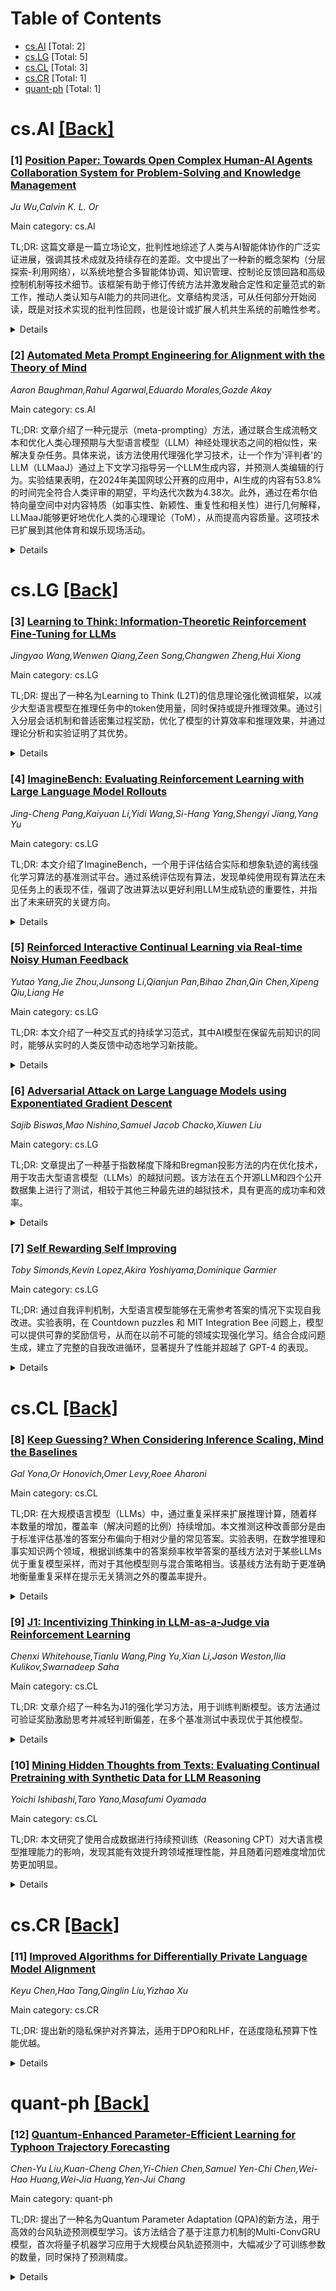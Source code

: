 <div id=toc></div>

# Table of Contents

- [cs.AI](#cs.AI) [Total: 2]
- [cs.LG](#cs.LG) [Total: 5]
- [cs.CL](#cs.CL) [Total: 3]
- [cs.CR](#cs.CR) [Total: 1]
- [quant-ph](#quant-ph) [Total: 1]


<div id='cs.AI'></div>

# cs.AI [[Back]](#toc)

### [1] [Position Paper: Towards Open Complex Human-AI Agents Collaboration System for Problem-Solving and Knowledge Management](https://arxiv.org/abs/2505.00018)
*Ju Wu,Calvin K. L. Or*

Main category: cs.AI

TL;DR: 这篇文章是一篇立场论文，批判性地综述了人类与AI智能体协作的广泛实证进展，强调其技术成就及持续存在的差距。文中提出了一种新的概念架构（分层探索-利用网络），以系统地整合多智能体协调、知识管理、控制论反馈回路和高级控制机制等技术细节。该框架有助于修订传统方法并激发融合定性和定量范式的新工作，推动人类认知与AI能力的共同进化。文章结构灵活，可从任何部分开始阅读，既是对技术实现的批判性回顾，也是设计或扩展人机共生系统的前瞻性参考。


<details>
  <summary>Details</summary>
Motivation: 当前关于人类与AI智能体协作的研究缺乏统一的理论框架，尤其是在处理开放性复杂任务时，各研究之间难以整合。因此，需要一种能够连贯集成这些多样化研究的新型框架。

Method: 作者提出了一种名为“分层探索-利用网络”的概念架构，将现有的研究成果（包括符号AI技术、基于连接主义的大语言模型智能体以及混合组织实践）映射到这一框架中。通过这种方法，可以系统地连接多智能体协调、知识管理、控制论反馈回路和高级控制机制等技术领域。

Result: 该框架不仅帮助重新审视传统的研究方法，还为未来融合定性和定量范式的创新工作提供了灵感，促进了人类认知与AI能力的深度协同进化。

Conclusion: 通过提出“分层探索-利用网络”概念架构，本文为深化人类认知与AI能力的共同进化奠定了基础，并为设计或扩展人机共生系统提供了重要的理论支持和实践指导。

Abstract: This position paper critically surveys a broad spectrum of recent empirical
developments on human-AI agents collaboration, highlighting both their
technical achievements and persistent gaps. We observe a lack of a unifying
theoretical framework that can coherently integrate these varied studies,
especially when tackling open-ended, complex tasks. To address this, we propose
a novel conceptual architecture: one that systematically interlinks the
technical details of multi-agent coordination, knowledge management, cybernetic
feedback loops, and higher-level control mechanisms. By mapping existing
contributions, from symbolic AI techniques and connectionist LLM-based agents
to hybrid organizational practices, onto this proposed framework (Hierarchical
Exploration-Exploitation Net), our approach facilitates revision of legacy
methods and inspires new work that fuses qualitative and quantitative
paradigms. The paper's structure allows it to be read from any section, serving
equally as a critical review of technical implementations and as a
forward-looking reference for designing or extending human-AI symbioses.
Together, these insights offer a stepping stone toward deeper co-evolution of
human cognition and AI capability.

</details>


### [2] [Automated Meta Prompt Engineering for Alignment with the Theory of Mind](https://arxiv.org/abs/2505.09024)
*Aaron Baughman,Rahul Agarwal,Eduardo Morales,Gozde Akay*

Main category: cs.AI

TL;DR: 文章介绍了一种元提示（meta-prompting）方法，通过联合生成流畅文本和优化人类心理预期与大型语言模型（LLM）神经处理状态之间的相似性，来解决复杂任务。具体来说，该方法使用代理强化学习技术，让一个作为'评判者'的LLM（LLMaaJ）通过上下文学习指导另一个LLM生成内容，并预测人类编辑的行为。实验结果表明，在2024年美国网球公开赛的应用中，AI生成的内容有53.8%的时间完全符合人类评审的期望，平均迭代次数为4.38次。此外，通过在希尔伯特向量空间中对内容特质（如事实性、新颖性、重复性和相关性）进行几何解释，LLMaaJ能够更好地优化人类的心理理论（ToM），从而提高内容质量。这项技术已扩展到其他体育和娱乐现场活动。


<details>
  <summary>Details</summary>
Motivation: 动机在于提升大型语言模型生成内容的质量，使其更符合人类的心理预期和编辑需求。同时，希望通过引入'评判者'角色，利用代理强化学习技术改进LLM生成内容的能力，特别是在复杂任务中实现更高的准确性和一致性。

Method: 研究采用了元提示方法结合代理强化学习技术。具体步骤包括：1) 使用一个LLM作为'评判者'（LLMaaJ），通过上下文学习指导另一个LLM生成内容；2) 在生成过程中，考虑并预测人类可能的编辑行为；3) 通过在希尔伯特向量空间中对内容特质进行几何解释，优化LLM生成内容以匹配人类的心理理论（ToM）。

Result: 实验结果显示，在2024年美国网球公开赛上，AI生成的内容有53.8%的时间完全符合人类评审的期望，平均需要迭代4.38次才能达到最终结果。此外，通过对内容特质的几何解释，LLMaaJ显著提高了生成内容的质量，扩展了对网球赛事的覆盖范围。

Conclusion: 本研究成功展示了元提示方法结合代理强化学习技术在生成高质量内容方面的潜力。通过优化LLM与人类心理预期的一致性，可以显著提高生成内容的质量和适用性。这一技术不仅适用于体育赛事报道，还可在其他实时场景中推广使用。

Abstract: We introduce a method of meta-prompting that jointly produces fluent text for
complex tasks while optimizing the similarity of neural states between a
human's mental expectation and a Large Language Model's (LLM) neural
processing. A technique of agentic reinforcement learning is applied, in which
an LLM as a Judge (LLMaaJ) teaches another LLM, through in-context learning,
how to produce content by interpreting the intended and unintended generated
text traits. To measure human mental beliefs around content production, users
modify long form AI-generated text articles before publication at the US Open
2024 tennis Grand Slam. Now, an LLMaaJ can solve the Theory of Mind (ToM)
alignment problem by anticipating and including human edits within the creation
of text from an LLM. Throughout experimentation and by interpreting the results
of a live production system, the expectations of human content reviewers had
100% of alignment with AI 53.8% of the time with an average iteration count of
4.38. The geometric interpretation of content traits such as factualness,
novelty, repetitiveness, and relevancy over a Hilbert vector space combines
spatial volume (all trait importance) with vertices alignment (individual trait
relevance) enabled the LLMaaJ to optimize on Human ToM. This resulted in an
increase in content quality by extending the coverage of tennis action. Our
work that was deployed at the US Open 2024 has been used across other live
events within sports and entertainment.

</details>


<div id='cs.LG'></div>

# cs.LG [[Back]](#toc)

### [3] [Learning to Think: Information-Theoretic Reinforcement Fine-Tuning for LLMs](https://arxiv.org/abs/2505.10425)
*Jingyao Wang,Wenwen Qiang,Zeen Song,Changwen Zheng,Hui Xiong*

Main category: cs.LG

TL;DR: 提出了一种名为Learning to Think (L2T)的信息理论强化微调框架，以减少大型语言模型在推理任务中的token使用量，同时保持或提升推理效果。通过引入分层会话机制和普适密集过程奖励，优化了模型的计算效率和推理效果，并通过理论分析和实验证明了其优势。


<details>
  <summary>Details</summary>
Motivation: 现有的方法在提高推理能力时忽视了推理效果与计算效率之间的权衡，导致不必要的长推理链和token浪费。因此需要一种方法来优化大型语言模型（LLMs）的推理过程，使其能够在更少的token下实现最优推理。

Method: 提出了L2T框架，将每次查询-响应交互视为多阶段的分层会话，并引入了一个普适密集过程奖励，用于量化每阶段的信息增益。此外，还提出了一种基于PAC-Bayes边界和Fisher信息矩阵的快速奖励估计方法，以降低计算复杂度并保持高估计精度。通过立即奖励每阶段的贡献并惩罚过度更新，L2T利用强化学习优化模型。

Result: 在多个推理基准和基础模型上的实验证明，L2T在不同任务中均表现出优势，提升了推理的有效性和效率。

Conclusion: L2T框架为LLMs提供了一种新的优化方法，能够在减少token使用的同时提高推理性能，具有广泛的适用性。

Abstract: Large language models (LLMs) excel at complex tasks thanks to advances in
reasoning abilities. However, existing methods overlook the trade-off between
reasoning effectiveness and computational efficiency, often encouraging
unnecessarily long reasoning chains and wasting tokens. To address this, we
propose Learning to Think (L2T), an information-theoretic reinforcement
fine-tuning framework for LLMs to make the models achieve optimal reasoning
with fewer tokens. Specifically, L2T treats each query-response interaction as
a hierarchical session of multiple episodes and proposes a universal dense
process reward, i.e., quantifies the episode-wise information gain in
parameters, requiring no extra annotations or task-specific evaluators. We
propose a method to quickly estimate this reward based on PAC-Bayes bounds and
the Fisher information matrix. Theoretical analyses show that it significantly
reduces computational complexity with high estimation accuracy. By immediately
rewarding each episode's contribution and penalizing excessive updates, L2T
optimizes the model via reinforcement learning to maximize the use of each
episode and achieve effective updates. Empirical results on various reasoning
benchmarks and base models demonstrate the advantage of L2T across different
tasks, boosting both reasoning effectiveness and efficiency.

</details>


### [4] [ImagineBench: Evaluating Reinforcement Learning with Large Language Model Rollouts](https://arxiv.org/abs/2505.10010)
*Jing-Cheng Pang,Kaiyuan Li,Yidi Wang,Si-Hang Yang,Shengyi Jiang,Yang Yu*

Main category: cs.LG

TL;DR: 本文介绍了ImagineBench，一个用于评估结合实际和想象轨迹的离线强化学习算法的基准测试平台。通过系统评估现有算法，发现单纯使用现有算法在未见任务上的表现不佳，强调了改进算法以更好利用LLM生成轨迹的重要性，并指出了未来研究的关键方向。


<details>
  <summary>Details</summary>
Motivation: 强化学习依赖大量真实世界交互数据来学习特定任务策略，而大型语言模型可以生成合成经验（想象轨迹）以减少这种依赖。但由于缺乏标准基准测试，难以衡量该领域进展。

Method: 构建了一个名为ImagineBench的综合基准测试平台，包含：实际与LLM生成的轨迹数据集、涵盖多种任务类型的环境、以及具有不同复杂度级别的自然语言指令。并以此对当前最先进的离线RL算法进行了系统性评估。

Result: 现有离线RL算法在未见任务上表现欠佳，在困难任务中的成功率为35.44%，远低于基于真实轨迹训练的方法的成功率64.37%。

Conclusion: 需要改进算法以更好地利用LLM生成的轨迹数据，并提出了未来研究的几个关键方向，如快速在线适应、持续学习及多模态任务扩展等。

Abstract: A central challenge in reinforcement learning (RL) is its dependence on
extensive real-world interaction data to learn task-specific policies. While
recent work demonstrates that large language models (LLMs) can mitigate this
limitation by generating synthetic experience (noted as imaginary rollouts) for
mastering novel tasks, progress in this emerging field is hindered due to the
lack of a standard benchmark. To bridge this gap, we introduce ImagineBench,
the first comprehensive benchmark for evaluating offline RL algorithms that
leverage both real rollouts and LLM-imaginary rollouts. The key features of
ImagineBench include: (1) datasets comprising environment-collected and
LLM-imaginary rollouts; (2) diverse domains of environments covering
locomotion, robotic manipulation, and navigation tasks; and (3) natural
language task instructions with varying complexity levels to facilitate
language-conditioned policy learning. Through systematic evaluation of
state-of-the-art offline RL algorithms, we observe that simply applying
existing offline RL algorithms leads to suboptimal performance on unseen tasks,
achieving 35.44% success rate in hard tasks in contrast to 64.37% of method
training on real rollouts for hard tasks. This result highlights the need for
algorithm advancements to better leverage LLM-imaginary rollouts. Additionally,
we identify key opportunities for future research: including better utilization
of imaginary rollouts, fast online adaptation and continual learning, and
extension to multi-modal tasks. Our code is publicly available at
https://github.com/LAMDA-RL/ImagineBench.

</details>


### [5] [Reinforced Interactive Continual Learning via Real-time Noisy Human Feedback](https://arxiv.org/abs/2505.09925)
*Yutao Yang,Jie Zhou,Junsong Li,Qianjun Pan,Bihao Zhan,Qin Chen,Xipeng Qiu,Liang He*

Main category: cs.LG

TL;DR: 本文介绍了一种交互式的持续学习范式，其中AI模型在保留先前知识的同时，能够从实时的人类反馈中动态地学习新技能。


<details>
  <summary>Details</summary>
Motivation: 传统持续学习存在两个主要局限性：1）使用静态数据集而非流式、实时的人类标注数据进行动态模型更新；2）假设标签干净，而未处理现实交互中常见的噪声反馈。

Method: 提出了RiCL框架，利用大语言模型（LLMs）从动态反馈中有效学习新技能。该框架包含三个关键组件：1）时间一致性感知净化器，用于自动区分数据流中的干净样本和噪声样本；2）交互感知直接偏好优化策略，通过协调AI生成的反馈与人类提供的反馈，使模型行为与人类意图对齐；3）抗噪声对比学习模块，通过利用数据内在关系捕捉鲁棒表示，避免依赖潜在不可靠标签。

Result: 在两个基准数据集（FewRel和TACRED）上的广泛实验表明，RiCL方法在包含现实噪声模式的数据上显著优于现有的最先进的在线持续学习和噪声标签学习方法组合。

Conclusion: RiCL框架有效地解决了传统持续学习中的问题，在处理实时人类反馈和噪声标签方面表现出色。

Abstract: This paper introduces an interactive continual learning paradigm where AI
models dynamically learn new skills from real-time human feedback while
retaining prior knowledge. This paradigm distinctively addresses two major
limitations of traditional continual learning: (1) dynamic model updates using
streaming, real-time human-annotated data, rather than static datasets with
fixed labels, and (2) the assumption of clean labels, by explicitly handling
the noisy feedback common in real-world interactions. To tackle these problems,
we propose RiCL, a Reinforced interactive Continual Learning framework
leveraging Large Language Models (LLMs) to learn new skills effectively from
dynamic feedback. RiCL incorporates three key components: a temporal
consistency-aware purifier to automatically discern clean from noisy samples in
data streams; an interaction-aware direct preference optimization strategy to
align model behavior with human intent by reconciling AI-generated and
human-provided feedback; and a noise-resistant contrastive learning module that
captures robust representations by exploiting inherent data relationships, thus
avoiding reliance on potentially unreliable labels. Extensive experiments on
two benchmark datasets (FewRel and TACRED), contaminated with realistic noise
patterns, demonstrate that our RiCL approach substantially outperforms existing
combinations of state-of-the-art online continual learning and noisy-label
learning methods.

</details>


### [6] [Adversarial Attack on Large Language Models using Exponentiated Gradient Descent](https://arxiv.org/abs/2505.09820)
*Sajib Biswas,Mao Nishino,Samuel Jacob Chacko,Xiuwen Liu*

Main category: cs.LG

TL;DR: 文章提出了一种基于指数梯度下降和Bregman投影方法的内在优化技术，用于攻击大型语言模型（LLMs）的越狱问题。该方法在五个开源LLM和四个公开数据集上进行了测试，相较于其他三种最先进的越狱技术，具有更高的成功率和效率。


<details>
  <summary>Details</summary>
Motivation: 尽管许多LLMs通过如RLHF等技术进行了对齐，但它们仍然容易受到越狱攻击。现有的对抗攻击方法要么在离散空间中搜索可能越狱目标模型的标记，要么尝试优化由模型词汇表中的标记表示的连续空间。然而，这些方法各有不足：基于离散空间的技术可能效率低下，而连续标记嵌入的优化需要投影以生成离散标记，这可能会使它们失效。

Method: 作者开发了一种内在优化技术，使用指数梯度下降与Bregman投影方法，确保优化的一热编码始终保留在概率单纯形内。这种方法充分利用了空间的约束和结构。此外，作者证明了该技术的收敛性，并实现了一个高效的算法。

Result: 在五个开源LLM和四个公开数据集上的实验结果表明，所提出的技术相较于其他三种最先进的越狱技术，能够以更高的成功率和极大的效率进行攻击。

Conclusion: 提出的内在优化技术为LLM的越狱攻击提供了一种新的有效方法，其高效率和成功率展示了该技术的优势。

Abstract: As Large Language Models (LLMs) are widely used, understanding them
systematically is key to improving their safety and realizing their full
potential. Although many models are aligned using techniques such as
reinforcement learning from human feedback (RLHF), they are still vulnerable to
jailbreaking attacks. Some of the existing adversarial attack methods search
for discrete tokens that may jailbreak a target model while others try to
optimize the continuous space represented by the tokens of the model's
vocabulary. While techniques based on the discrete space may prove to be
inefficient, optimization of continuous token embeddings requires projections
to produce discrete tokens, which might render them ineffective. To fully
utilize the constraints and the structures of the space, we develop an
intrinsic optimization technique using exponentiated gradient descent with the
Bregman projection method to ensure that the optimized one-hot encoding always
stays within the probability simplex. We prove the convergence of the technique
and implement an efficient algorithm that is effective in jailbreaking several
widely used LLMs. We demonstrate the efficacy of the proposed technique using
five open-source LLMs on four openly available datasets. The results show that
the technique achieves a higher success rate with great efficiency compared to
three other state-of-the-art jailbreaking techniques. The source code for our
implementation is available at:
https://github.com/sbamit/Exponentiated-Gradient-Descent-LLM-Attack

</details>


### [7] [Self Rewarding Self Improving](https://arxiv.org/abs/2505.08827)
*Toby Simonds,Kevin Lopez,Akira Yoshiyama,Dominique Garmier*

Main category: cs.LG

TL;DR: 通过自我评判机制，大型语言模型能够在无需参考答案的情况下实现自我改进。实验表明，在 Countdown puzzles 和 MIT Integration Bee 问题上，模型可以提供可靠的奖励信号，从而在以前不可能的领域实现强化学习。结合合成问题生成，建立了完整的自我改进循环，显著提升了性能并超越了 GPT-4 的表现。


<details>
  <summary>Details</summary>
Motivation: 当前许多强化学习环境受限于难以创建程序化奖励信号，而生成和验证解决方案之间存在固有的不对称性，这为模型的自我评判提供了可能性。

Method: 利用大型语言模型的自我评判能力，在无需真实答案的情况下，通过强化学习提升模型性能。具体方法包括：生成实践问题、解决问题并评估自身表现，形成自我改进闭环。

Result: 实现了8%的性能提升（以Qwen 2.5 7B为例），并在积分任务上超越了GPT-4的表现。证明了LLM评判者可以为模型训练提供有效的奖励信号。

Conclusion: 这项研究展示了通过自我指导学习实现AI系统持续改进的潜力，可能加速那些训练数据稀缺或评估要求复杂的领域的进步。

Abstract: We demonstrate that large language models can effectively self-improve
through self-judging without requiring reference solutions, leveraging the
inherent asymmetry between generating and verifying solutions. Our experiments
on Countdown puzzles and MIT Integration Bee problems show that models can
provide reliable reward signals without ground truth answers, enabling
reinforcement learning in domains previously not possible. By implementing
self-judging, we achieve significant performance gains maintaining alignment
with formal verification. When combined with synthetic question generation, we
establish a complete self-improvement loop where models generate practice
problems, solve them, and evaluate their own performance-achieving an 8%
improvement with Qwen 2.5 7B over baseline and surpassing GPT-4o performance on
integration tasks. Our findings demonstrate that LLM judges can provide
effective reward signals for training models, unlocking many reinforcement
learning environments previously limited by the difficulty of creating
programmatic rewards. This suggests a potential paradigm shift toward AI
systems that continuously improve through self-directed learning rather than
human-guided training, potentially accelerating progress in domains with scarce
training data or complex evaluation requirements.

</details>


<div id='cs.CL'></div>

# cs.CL [[Back]](#toc)

### [8] [Keep Guessing? When Considering Inference Scaling, Mind the Baselines](https://arxiv.org/abs/2410.15466)
*Gal Yona,Or Honovich,Omer Levy,Roee Aharoni*

Main category: cs.CL

TL;DR: 在大规模语言模型（LLMs）中，通过重复采样来扩展推理计算，随着样本数量的增加，覆盖率（解决问题的比例）持续增加。本文推测这种改善部分是由于标准评估基准的答案分布偏向于相对少量的常见答案。实验表明，在数学推理和事实知识两个领域，根据训练集中的答案频率枚举答案的基线方法对于某些LLMs优于重复模型采样，而对于其他模型则与混合策略相当。该基线方法有助于更准确地衡量重复采样在提示无关猜测之外的覆盖率提升。


<details>
  <summary>Details</summary>
Motivation: 研究者观察到在大语言模型中，通过重复采样可以提高问题解决的覆盖率，并推测这可能与评估基准中答案分布的偏斜有关，因此希望验证这一假设并提供一个更准确的测量方式。

Method: 定义了一个基于训练集中答案频率枚举答案的基线方法，并在数学推理和事实知识两个领域进行实验，比较该基线方法与重复模型采样以及混合策略的表现。

Result: 实验结果表明，对于某些LLMs，基线方法优于重复模型采样；对于其他模型，其表现与混合策略相当。这说明重复采样在特定条件下的效果可能被高估。

Conclusion: 通过引入基于训练集答案频率的基线方法，可以更准确地评估重复采样对覆盖率的实际提升，揭示了重复采样效果的部分原因在于评估基准答案分布的偏斜。

Abstract: Scaling inference compute in large language models (LLMs) through repeated
sampling consistently increases the coverage (fraction of problems solved) as
the number of samples increases. We conjecture that this observed improvement
is partially due to the answer distribution of standard evaluation benchmarks,
which is skewed towards a relatively small set of common answers. To test this
conjecture, we define a baseline that enumerates answers according to their
prevalence in the training set. Experiments spanning two domains --
mathematical reasoning and factual knowledge -- reveal that this baseline
outperforms repeated model sampling for some LLMs, while the coverage for
others is on par with that of a mixture strategy that obtains $k$ answers by
using only $10$ model samples and similarly guessing the remaining $k-10$
attempts via enumeration. Our baseline enables a more accurate measurement of
how much repeated sampling improves coverage in such settings beyond
prompt-agnostic guessing.

</details>


### [9] [J1: Incentivizing Thinking in LLM-as-a-Judge via Reinforcement Learning](https://arxiv.org/abs/2505.10320)
*Chenxi Whitehouse,Tianlu Wang,Ping Yu,Xian Li,Jason Weston,Ilia Kulikov,Swarnadeep Saha*

Main category: cs.CL

TL;DR: 文章介绍了一种名为J1的强化学习方法，用于训练判断模型。该方法通过可验证奖励激励思考并减轻判断偏差，在多个基准测试中表现优于其他模型。


<details>
  <summary>Details</summary>
Motivation: AI的进步受限于评估质量，强大的LLM-as-a-Judge模型被认为是核心解决方案，因此需要找到最佳方法来训练这些模型以增强其推理能力。

Method: 引入了J1，一种强化学习方法，将可验证和不可验证的提示转换为具有可验证奖励的判断任务，从而激励思考并减轻判断偏差。

Result: J1在8B或70B规模的训练中，表现优于所有其他现有模型，包括从DeepSeek-R1蒸馏出的模型，并且在一些基准上超过了o1-mini和R1，尽管训练的是较小的模型。

Conclusion: 通过学习概述评估标准、与自动生成的参考答案进行比较以及重新评估模型响应的正确性，J1模型能够做出更好的判断。

Abstract: The progress of AI is bottlenecked by the quality of evaluation, and powerful
LLM-as-a-Judge models have proved to be a core solution. Improved judgment
ability is enabled by stronger chain-of-thought reasoning, motivating the need
to find the best recipes for training such models to think. In this work we
introduce J1, a reinforcement learning approach to training such models. Our
method converts both verifiable and non-verifiable prompts to judgment tasks
with verifiable rewards that incentivize thinking and mitigate judgment bias.
In particular, our approach outperforms all other existing 8B or 70B models
when trained at those sizes, including models distilled from DeepSeek-R1. J1
also outperforms o1-mini, and even R1 on some benchmarks, despite training a
smaller model. We provide analysis and ablations comparing Pairwise-J1 vs
Pointwise-J1 models, offline vs online training recipes, reward strategies,
seed prompts, and variations in thought length and content. We find that our
models make better judgments by learning to outline evaluation criteria,
comparing against self-generated reference answers, and re-evaluating the
correctness of model responses.

</details>


### [10] [Mining Hidden Thoughts from Texts: Evaluating Continual Pretraining with Synthetic Data for LLM Reasoning](https://arxiv.org/abs/2505.10182)
*Yoichi Ishibashi,Taro Yano,Masafumi Oyamada*

Main category: cs.CL

TL;DR: 本文研究了使用合成数据进行持续预训练（Reasoning CPT）对大语言模型推理能力的影响，发现其能有效提升跨领域推理性能，并且随着问题难度增加优势更加明显。


<details>
  <summary>Details</summary>
Motivation: 现有的监督微调和强化学习方法主要适用于特定领域（如数学和编程），限制了训练数据的广度和可扩展性。而持续预训练（CPT）无需任务特定信号，但如何有效生成用于推理的训练数据及其对广泛领域的影响尚未被充分探索。

Method: 通过Reasoning CPT方法，利用从STEM和法律语料库中提取的隐藏思维过程生成合成数据，对Gemma2-9B模型进行训练，并与标准CPT方法在MMLU基准上进行比较。

Result: Reasoning CPT在所有评估领域中均提高了性能，尤其是在最难的问题上表现出了高达8分的提升；并且在一个领域中学到的推理技能可以有效迁移到其他领域。

Conclusion: Reasoning CPT能够显著提升模型的推理能力，并且模型可以根据问题难度调整推理深度，为生成更广泛的推理训练数据提供了新思路。

Abstract: Large Language Models (LLMs) have demonstrated significant improvements in
reasoning capabilities through supervised fine-tuning and reinforcement
learning. However, when training reasoning models, these approaches are
primarily applicable to specific domains such as mathematics and programming,
which imposes fundamental constraints on the breadth and scalability of
training data. In contrast, continual pretraining (CPT) offers the advantage of
not requiring task-specific signals. Nevertheless, how to effectively
synthesize training data for reasoning and how such data affect a wide range of
domains remain largely unexplored. This study provides a detailed evaluation of
Reasoning CPT, a form of CPT that uses synthetic data to reconstruct the hidden
thought processes underlying texts, based on the premise that texts are the
result of the author's thinking process. Specifically, we apply Reasoning CPT
to Gemma2-9B using synthetic data with hidden thoughts derived from STEM and
Law corpora, and compare it to standard CPT on the MMLU benchmark. Our analysis
reveals that Reasoning CPT consistently improves performance across all
evaluated domains. Notably, reasoning skills acquired in one domain transfer
effectively to others; the performance gap with conventional methods widens as
problem difficulty increases, with gains of up to 8 points on the most
challenging problems. Furthermore, models trained with hidden thoughts learn to
adjust the depth of their reasoning according to problem difficulty.

</details>


<div id='cs.CR'></div>

# cs.CR [[Back]](#toc)

### [11] [Improved Algorithms for Differentially Private Language Model Alignment](https://arxiv.org/abs/2505.08849)
*Keyu Chen,Hao Tang,Qinglin Liu,Yizhao Xu*

Main category: cs.CR

TL;DR: 提出新的隐私保护对齐算法，适用于DPO和RLHF，在适度隐私预算下性能优越。


<details>
  <summary>Details</summary>
Motivation: 确保大语言模型与人类偏好一致，同时解决敏感用户数据带来的隐私问题。

Method: 开发新型隐私保护对齐算法，并在不同隐私预算和模型上分析其有效性；结合DPO和RLHF框架进行实验。

Result: 在适度隐私预算下，DP-AdamW与DPO结合的方法比现有技术提升高达15%的对齐质量。

Conclusion: 提供优化隐私、对齐效果和计算需求之间权衡的实际指导。

Abstract: Language model alignment is crucial for ensuring that large language models
(LLMs) align with human preferences, yet it often involves sensitive user data,
raising significant privacy concerns. While prior work has integrated
differential privacy (DP) with alignment techniques, their performance remains
limited. In this paper, we propose novel algorithms for privacy-preserving
alignment and rigorously analyze their effectiveness across varying privacy
budgets and models. Our framework can be deployed on two celebrated alignment
techniques, namely direct preference optimization (DPO) and reinforcement
learning from human feedback (RLHF). Through systematic experiments on
large-scale language models, we demonstrate that our approach achieves
state-of-the-art performance. Notably, one of our algorithms, DP-AdamW,
combined with DPO, surpasses existing methods, improving alignment quality by
up to 15% under moderate privacy budgets ({\epsilon}=2-5). We further
investigate the interplay between privacy guarantees, alignment efficacy, and
computational demands, providing practical guidelines for optimizing these
trade-offs.

</details>


<div id='quant-ph'></div>

# quant-ph [[Back]](#toc)

### [12] [Quantum-Enhanced Parameter-Efficient Learning for Typhoon Trajectory Forecasting](https://arxiv.org/abs/2505.09395)
*Chen-Yu Liu,Kuan-Cheng Chen,Yi-Chien Chen,Samuel Yen-Chi Chen,Wei-Hao Huang,Wei-Jia Huang,Yen-Jui Chang*

Main category: quant-ph

TL;DR: 提出了一种名为Quantum Parameter Adaptation (QPA)的新方法，用于高效的台风轨迹预测模型学习。该方法结合了基于注意力机制的Multi-ConvGRU模型，首次将量子机器学习应用于大规模台风轨迹预测中，大幅减少了可训练参数的数量，同时保持了预测精度。


<details>
  <summary>Details</summary>
Motivation: 台风轨迹预测对于灾害准备至关重要，但由于大气动力学的复杂性和深度学习模型对资源的需求，计算成本仍然很高。为了解决这一问题，研究者引入了量子机器学习技术。

Method: 使用Quantum Parameter Adaptation (QPA) 方法与Attention-based Multi-ConvGRU模型相结合，仅在训练期间利用量子神经网络生成可训练参数，推断时无需量子硬件。

Result: 实验结果表明，QPA显著减少了可训练参数的数量，同时保持了预测性能，提供了一种可扩展且节能的气候建模方法。

Conclusion: QPA为高性能量子经典混合学习的台风预报提供了更便捷和可持续的方法，标志着量子机器学习在气候科学中的一个重要应用。

Abstract: Typhoon trajectory forecasting is essential for disaster preparedness but
remains computationally demanding due to the complexity of atmospheric dynamics
and the resource requirements of deep learning models. Quantum-Train (QT), a
hybrid quantum-classical framework that leverages quantum neural networks
(QNNs) to generate trainable parameters exclusively during training,
eliminating the need for quantum hardware at inference time. Building on QT's
success across multiple domains, including image classification, reinforcement
learning, flood prediction, and large language model (LLM) fine-tuning, we
introduce Quantum Parameter Adaptation (QPA) for efficient typhoon forecasting
model learning. Integrated with an Attention-based Multi-ConvGRU model, QPA
enables parameter-efficient training while maintaining predictive accuracy.
This work represents the first application of quantum machine learning (QML) to
large-scale typhoon trajectory prediction, offering a scalable and
energy-efficient approach to climate modeling. Our results demonstrate that QPA
significantly reduces the number of trainable parameters while preserving
performance, making high-performance forecasting more accessible and
sustainable through hybrid quantum-classical learning.

</details>
